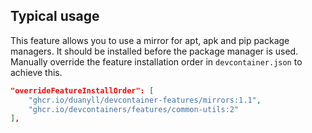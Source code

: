 ## Typical usage

This feature allows you to use a mirror for apt, apk and pip package managers. It should be installed before the package manager is used. Manually override the feature installation order in `devcontainer.json` to achieve this. 

```json
"overrideFeatureInstallOrder": [
    "ghcr.io/duanyll/devcontainer-features/mirrors:1.1",
    "ghcr.io/devcontainers/features/common-utils:2"
],
```
